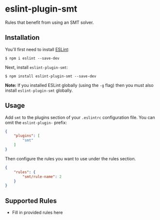 # eslint-plugin-smt

Rules that benefit from using an SMT solver.

## Installation

You'll first need to install [ESLint](http://eslint.org):

```
$ npm i eslint --save-dev
```

Next, install `eslint-plugin-smt`:

```
$ npm install eslint-plugin-smt --save-dev
```

**Note:** If you installed ESLint globally (using the `-g` flag) then you must also install `eslint-plugin-smt` globally.

## Usage

Add `smt` to the plugins section of your `.eslintrc` configuration file. You can omit the `eslint-plugin-` prefix:

```json
{
    "plugins": [
        "smt"
    ]
}
```


Then configure the rules you want to use under the rules section.

```json
{
    "rules": {
        "smt/rule-name": 2
    }
}
```

## Supported Rules

* Fill in provided rules here





